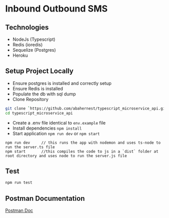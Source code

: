 # Inbound Outbound SMS

## Technologies
* NodeJs (Typescript)
* Redis (ioredis)
* Sequelize (Postgres) 
* Heroku

## Setup Project Locally

* Ensure postgres is installed and correctly setup
* Ensure Redis is installed
* Populate the db with sql dump
* Clone Repository

```bash
git clone `https://github.com/abahernest/typescript_microservice_api.git`
cd typescript_microservice_api
```
* Create a .env file identical to `env.example` file
* Install dependencies `npm install`
* Start application `npm run dev` or `npm start`   

```
npm run dev     // this runs the app with nodemon and uses ts-node to run the server.ts file
npm start       //this compiles the code to js in a `dist` folder at root directory and uses node to run the server.js file
```

## Test

```bash
npm run test
```

## Postman Documentation

[Postman Doc](https://documenter.getpostman.com/view/11044390/UVyrUc7b)
